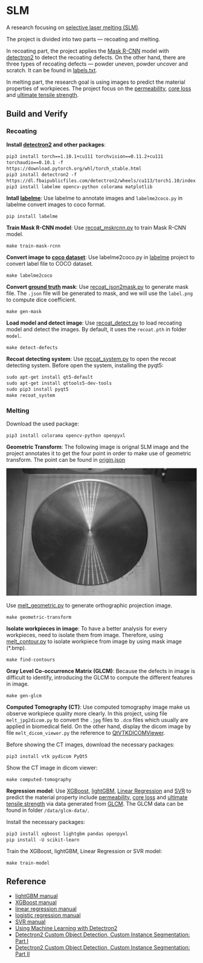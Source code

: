 # SLM
A research focusing on [selective laser melting (SLM)](https://en.wikipedia.org/wiki/Selective_laser_melting).

The project is divided into two parts — recoating and melting.

In recoating part, the project applies the [Mask R-CNN](https://github.com/matterport/Mask_RCNN) model with [detectron2](https://ai.facebook.com/tools/detectron2/) to detect the recoating defects. On the other hand, there are three types of recoating defects — powder uneven, powder uncover and scratch. It can be found in [labels.txt](/data/recoat/labels.txt).

In melting part, the research goal is using images to predict the material properties of workpieces. The project focus on the [permeability](https://en.wikipedia.org/wiki/Permeability_(electromagnetism)), [core loss](https://en.wikipedia.org/wiki/Magnetic_core#Core_loss) and [ultimate tensile strength](https://en.wikipedia.org/wiki/Ultimate_tensile_strength).

## Build and Verify
### Recoating
**Install [detectron2](https://ai.facebook.com/tools/detectron2/) and other packages**:
```
pip3 install torch==1.10.1+cu111 torchvision==0.11.2+cu111 torchaudio==0.10.1 -f https://download.pytorch.org/whl/torch_stable.html
pip3 install detectron2 -f   https://dl.fbaipublicfiles.com/detectron2/wheels/cu113/torch1.10/index.html
pip3 install labelme opencv-python colorama matplotlib
```

**Intall [labelme](https://github.com/wkentaro/labelme)**: Use labelme to annotate images and `labelme2coco.py` in labelme convert images to coco format.
```
pip install labelme
```

**Train Mask R-CNN model**: Use [recoat_mskrcnn.py](recoat_mskrcnn.py) to train Mask R-CNN model.
```
make train-mask-rcnn
```

**Convert image to [coco dataset](https://cocodataset.org)**: Use labelme2coco.py in [labelme](https://github.com/wkentaro/labelme) project to convert label file to COCO dataset.
```
make labelme2coco
```

**Convert [ground truth](https://en.wikipedia.org/wiki/Ground_truth) mask**: Use [recoat_json2mask.py](recoat_json2mask.py) to generate mask file. The `.json` file will be generated to mask, and we will use the `label.png` to compute dice coefficient.
```
make gen-mask
```

**Load model and detect image**: Use [recoat_detect.py](recoat_detect.py) to load recoating model and detect the images. By default, it uses the `recoat.pth` in folder `model`.
```
make detect-defects
```

**Recoat detecting system**: Use [recoat_system.py](recoat_system.py) to open the recoat detecting system. Before open the system, installing the pyqt5:
```
sudo apt-get install qt5-default
sudo apt-get install qttools5-dev-tools
sudo pip3 install pyqt5
make recoat_system
```

### Melting
Download the used package:
```
pip3 install colorama opencv-python openpyxl
```

**Geometric Transform**: The following image is orignal SLM image and the project annotates it to get the four point in order to make use of geometric transform. The point can be found in [origin.json](data/geometric/origin.json)

![](data/geometric/origin.jpg)

Use [melt_geometric.py](melt_geometric.py) to generate orthographic projection image.
```
make geometric-transform
```

**Isolate workpieces in image**: To have a better analysis for every workpieces, need to isolate them from image. Therefore, using [melt_contour.py](melt_contour.py) to isolate workpiece from image by using mask image (*.bmp).
```
make find-contours
```

**Gray Level Co-occurrence Matrix (GLCM)**: Because the defects in image is difficult to identify, introducing the GLCM to compute the different features in image.
```
make gen-glcm
```

**Computed Tomography (CT)**: Use computed tomography image make us observe workpiece quality more clearly. In this project, using file `melt_jpg2dicom.py` to convert the `.jpg` files to `.dcm` files which usually are applied in biomedical field. On the other hand, display the dicom image by file `melt_dicom_viewer.py` the reference to [QtVTKDICOMViewer](https://github.com/RasmusRPaulsen/QtVTKDICOMViewer).

Before showing the CT images, download the necessary packages:
```
pip3 install vtk pydicom PyQt5
```

Show the CT image in dicom viewer:
```
make computed-tomography
```

**Regression model**: Use [XGBoost](https://github.com/dmlc/xgboost), [lightGBM](https://github.com/microsoft/LightGBM), [Linear Regression](https://scikit-learn.org/stable/modules/generated/sklearn.linear_model.LinearRegression.html) and [SVR](https://scikit-learn.org/stable/modules/generated/sklearn.svm.SVR.html) to predict the material property include [permeability](https://en.wikipedia.org/wiki/Permeability_(electromagnetism)), [core loss](https://en.wikipedia.org/wiki/Magnetic_core#Core_loss) and [ultimate tensile strength](https://en.wikipedia.org/wiki/Ultimate_tensile_strength) via data generated from [GLCM](https://en.wikipedia.org/wiki/Co-occurrence_matrix#Other_applications). The GLCM data can be found in folder `/data/glcm-data/`.

Install the necessary packages:
```
pip3 install xgboost lightgbm pandas openpyxl
pip install -U scikit-learn
```

Train the XGBoost, lightGBM, Linear Regression or SVR model:
```
make train-model
```

## Reference
* [lightGBM manual](https://lightgbm.readthedocs.io/en/v3.3.2/)
* [XGBoost manual](https://xgboost.readthedocs.io/en/stable/)
* [linear regression manual](https://scikit-learn.org/stable/modules/generated/sklearn.linear_model.LinearRegression.html)
* [logistic regression manual](https://scikit-learn.org/stable/modules/generated/sklearn.linear_model.LogisticRegression.html)
* [SVR manual](https://scikit-learn.org/stable/modules/generated/sklearn.svm.SVR.html)
* [Using Machine Learning with Detectron2](https://www.youtube.com/watch?v=eUSgtfK4ivk&ab_channel=MetaOpenSource)
* [Detectron2 Custom Object Detection, Custom Instance Segmentation: Part I](https://www.youtube.com/watch?v=ffTURA0JM1Q&ab_channel=TheCodingBug)
* [Detectron2 Custom Object Detection, Custom Instance Segmentation: Part II](https://www.youtube.com/watch?v=GoItxr16ae8&ab_channel=TheCodingBug)
